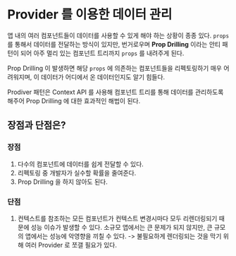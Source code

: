 # Provider 를 이용한 데이터 관리

앱 내의 여러 컴포넌트들이 데이터를 사용할 수 있게 해야 하는 상황이 종종 있다. `props` 를 통해서 데이터를 전달하는 방식이 있지만, 번거로우며 **Prop Drilling** 이라는 안티 패턴이 되어 아주 멀리 있는 컴포넌트 트리까지 `props` 를 내려주게 된다.

Prop Drilling 이 발생하면 해당 `props` 에 의존하는 컴포넌트들을 리펙토링하기 매우 어려워지며, 이 데이터가 어디에서 온 데이터인지도 알기 힘들다.

Prodiver 패턴은 Context API 를 사용해 컴포넌트 트리를 통해 데이터를 관리하도록 해주어 Prop Drilling 에 대한 효과적인 해법이 된다.

## 장점과 단점은?

### 장점

1. 다수의 컴포넌트에 데이터를 쉽게 전달할 수 있다.
2. 리펙토링 중 개발자가 실수할 확률을 줄여준다.
3. Prop Drilling 을 하지 않아도 된다.

### 단점

1. 컨텍스트를 참조하는 모든 컴포넌트가 컨텍스트 변경시마다 모두 리렌더링되기 때문에 성능 이슈가 발생할 수 있다. 소규모 앱에서는 큰 문제가 되지 않지만, 큰 규모의 앱에서는 성능에 악영향을 끼칠 수 있다.
-> 불필요하게 렌더링되는 것을 막기 위해 여러 Provider 로 쪼갤 필요가 있다.
